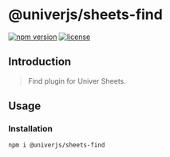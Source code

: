 # @univerjs/sheets-find

[![npm version](https://img.shields.io/npm/v/@univerjs/sheets-find)](https://npmjs.org/packages/@univerjs/sheets-find)
[![license](https://img.shields.io/npm/l/@univerjs/sheets-find)](https://img.shields.io/npm/l/@univerjs/sheets-find)

## Introduction

> Find plugin for Univer Sheets.

## Usage

### Installation

```shell
npm i @univerjs/sheets-find
```
